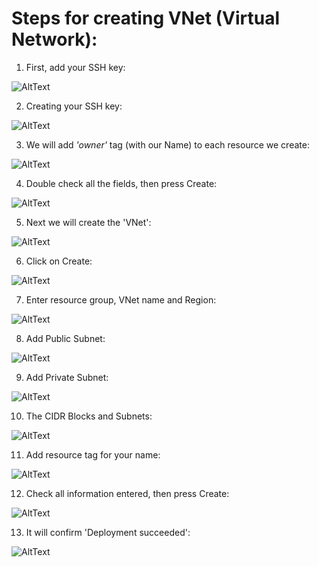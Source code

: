 # Steps for creating VNet (Virtual Network):

1. First, add your SSH key:

![AltText](Images/a1.png)

2. Creating your SSH key:

![AltText](Images/a2a.png)

3. We will add *'owner'* tag (with our Name) to each resource we create: 

![AltText](Images/a3.png)

4. Double check all the fields, then press Create:

![AltText](Images/a4.png)

5. Next we will create the 'VNet':

![AltText](Images/a5.png)

6. Click on Create:

![AltText](Images/a6.png)

7. Enter resource group, VNet name and Region:

![AltText](Images/a7.png)

8. Add Public Subnet:

![AltText](Images/a8.png)

9. Add Private Subnet:

![AltText](Images/a9.png)

10. The CIDR Blocks and Subnets:

![AltText](Images/a10.png)

11. Add resource tag for your name:

![AltText](Images/a11.png)

12. Check all information entered, then press Create:

![AltText](Images/a12.png)

13. It will confirm 'Deployment succeeded':

![AltText](Images/a13.png)
